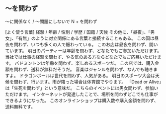 ## 〜を問わず
〜に関係なく / 〜問題にしないで
N + を問わず


[よく使う言葉] 経験 / 年齢 / 性別 / 学歴 / 国籍 / 天候   その他に、「昼夜」、「男女」、「有無」のように対立関係にある言葉と接続することもある。
この国は昼夜を問わず、いつも多くの人で賑わっている。
このお店は昼夜を問わず、開いています。
明日のパーティーは年齢を問わず、どなたでもご参加いただけます。
当社では仕事の経験を問わず、やる気のある方ならどなたでもご応募いただけます。
バドミントンは年齢を問わず、楽しめるスポーツだ。
この店では、購入金額を問わず、送料が無料だそうだ。
音楽はジャンルを問わず、なんでも聴きますよ。
ドラゴンボールは世代を問わず、人気がある。
明日のスポーツ大会は天候を問わず、行います。雨が降った場合は体育館でやります。
「Dead or Alive」は「生死を問わず」という意味だ。
こちらのイベントには男女問わず、参加いただけます。
インターネットが発達したことで、場所を問わずどこでも仕事ができるようになった。
このオンラインショップは購入数や購入金額を問わず、送料無料です。